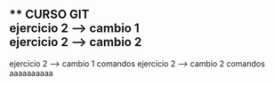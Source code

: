 ** CURSO GIT  
ejercicio 2 --> cambio 1  
ejercicio 2 --> cambio 2
----------------------------
ejercicio 2 --> cambio 1  comandos
ejercicio 2 --> cambio 2  comandos
aaaaaaaaaa
